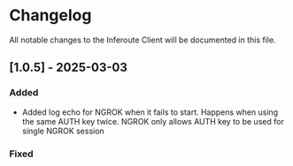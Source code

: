 # Changelog

All notable changes to the Inferoute Client will be documented in this file.


## [1.0.5] - 2025-03-03

### Added

- Added log echo for NGROK when it fails to start. Happens when using the same AUTH key twice. NGROK only allows AUTH key to be used for single NGROK session

### Fixed


